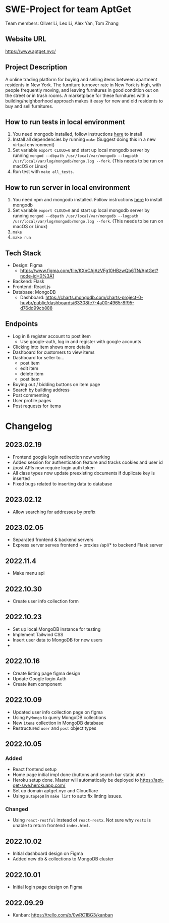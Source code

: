 # SWE-Project for team AptGet

Team members: Oliver Li, Leo Li, Alex Yan, Tom Zhang

## Website URL
<https://www.aptget.nyc/>

## Project Description

A online trading platform for buying and selling items between apartment residents in New York. The furniture turnover rate in New York is high, with people frequently moving, and leaving furnitures in good condition out on the street or in trash rooms. A marketplace for these furnitures with a building/neighborhood approach makes it easy for new and old residents to buy and sell furnitures.

## How to run tests in local environment

1. You need mongodb installed, follow instructions [here](db/SETUP.md) to install
2. Install all dependencies by running `make` (Suggest doing this in a new virtual environment)
3. Set variable `export CLOUD=0` and start up local mongodb server by running `mongod --dbpath /usr/local/var/mongodb --logpath /usr/local/var/log/mongodb/mongo.log --fork`. (This needs to be run on macOS or Linux)
4. Run test with `make all_tests`.

## How to run server in local environment

1. You need npm and mongodb installed. Follow instructions [here](db/SETUP.md) to install mongodb
2. Set variable `export CLOUD=0` and start up local mongodb server by running `mongod --dbpath /usr/local/var/mongodb --logpath /usr/local/var/log/mongodb/mongo.log --fork`. (This needs to be run on macOS or Linux)
3. `make`
4. `make run`

## Tech Stack

- Design: Figma
  - <https://www.figma.com/file/KXnCAjAzVFg10HBzwQb6TN/AptGet?node-id=0%3A1>
- Backend: Flask
- Frontend: React.js
- Database: MongoDB
  - Dashboard: <https://charts.mongodb.com/charts-project-0-huvbr/public/dashboards/63308fe7-4a00-4965-8f95-d76dd99cb888>

## Endpoints

- Log in & register account to post item
  - Use google-auth, log in and register with google accounts
- Clicking into item shows more details
- Dashboard for customers to view items
- Dashboard for seller to...
  - post item
  - edit item
  - delete item
  - post item
- Buying out / bidding buttons on item page
- Search by building address
- Post commenting
- User profile pages
- Post requests for items

# Changelog

## 2023.02.19

- Frontend google login redirection now working
- Added session for authentication feature and tracks cookies and user id
- /post APIs now require login auth token
- All class types now update preexisting documents if duplicate key is inserted
- Fixed bugs related to inserting data to database

## 2023.02.12

- Allow searching for addresses by prefix

## 2023.02.05

- Separated frontend & backend servers
- Express server serves frontend + proxies /api/* to backend Flask server

## 2022.11.4

- Make menu api

## 2022.10.30

- Create user info collection form

## 2022.10.23

- Set up local MongoDB instance for testing
- Implement Tailwind CSS
- Insert user data to MongoDB for new users
-

## 2022.10.16

- Create listing page figma design
- Update Google login Auth
- Create item component

## 2022.10.09

- Updated user info collection page on figma
- Using `PyMongo` to query MongoDB collections
- New `items` collection in MongoDB database
- Restructured `user` and `post` object types

## 2022.10.05

### Added

- React frontend setup
- Home page initial impl done (buttons and search bar static atm)
- Heroku setup done. Master will automatically be deployed to <https://apt-get-swe.herokuapp.com/>
- Set up domain aptget.nyc and Cloudflare
- Using `autopep8` in `make lint` to auto fix linting issues.
  
### Changed

- Using `react-restful` instead of `react-restx`. Not sure why `restx` is unable to return frontend `index.html`.

## 2022.10.02

- Initial dashboard design on Figma
- Added new db & collections to MongoDB cluster

## 2022.10.01

- Initial login page design on Figma

## 2022.09.29

- Kanban: <https://trello.com/b/0wRC1BG3/kanban>
